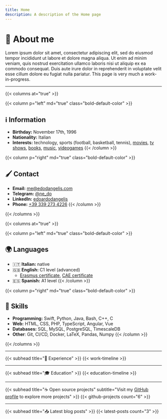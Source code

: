 ```yaml
---
title: Home
description: A description of the Home page
---
```


# 👋 About me
Lorem ipsum dolor sit amet, consectetur adipiscing elit, sed do eiusmod tempor incididunt ut labore et dolore magna aliqua. Ut enim ad minim veniam, quis nostrud exercitation ullamco laboris nisi ut aliquip ex ea commodo consequat. Duis aute irure dolor in reprehenderit in voluptate velit esse cillum dolore eu fugiat nulla pariatur. This page is very much a work-in-progress.

---

{{< columns at="true" >}}

{{< column p="left" md="true" class="bold-default-color" >}}
## ℹ️ Information
- **Birthday:** November 17th, 1996
- **Nationality:** Italian
- **Interests:** technology, sports (football, basketball, tennis), [movies](/about/movies/), [tv shows](/about/shows/), [books](/about/books/), [music](/about/music/), [videogames](/about/games/)
{{< /column >}}

{{< column p="right" md="true" class="bold-default-color" >}}
## 🖌 Contact
- **Email:** [me@edodangelis.com](mailto:me@edodangelis.com)
- **Telegram:** [@ne_do](https://t.me/ne_do)
- **LinkedIn:** [edoardodangelis](https://linkedin.com/in/edoardodangelis/)
- **Phone:** [+39 339 273 4226](tel:+393392734226)
{{< /column >}}

{{< /columns >}}

{{< columns at="true" >}}

{{< column p="left" md="true" class="bold-default-color" >}}
## 🌍 Languages
- 🇮🇹 **Italian:** native
- 🇬🇧 **English:** C1 level (advanced)
    - [Erasmus certificate](aaa), [CAE certificate](aaa)
- 🇪🇸 **Spanish:** A1 level
{{< /column >}}

{{< column p="right" md="true" class="bold-default-color" >}}
## 🤖 Skills
- **Programming:** Swift, Python, Java, Bash, C++, C
- **Web:** HTML, CSS, PHP, TypeScript, Angular, Vue
- **Databases:** SQL, MySQL, PostgreSQL, TimescaleDB
- **Other**: Git, CI/CD, Docker, LaTeX, Pandas, Numpy
{{< /column >}}

{{< /columns >}}

---

{{< subhead title="💼 Experience" >}}
{{< work-timeline >}}

---

{{< subhead title="🎓 Education" >}}
{{< education-timeline >}}

---

{{< subhead title="☕️ Open source projects" subtitle="Visit my [GitHub profile](https://github.com/n3d1117/) to explore more projects" >}}
{{< github-projects count="6" >}}

---

{{< subhead title="📥 Latest blog posts" >}}
{{< latest-posts count="3" >}}



